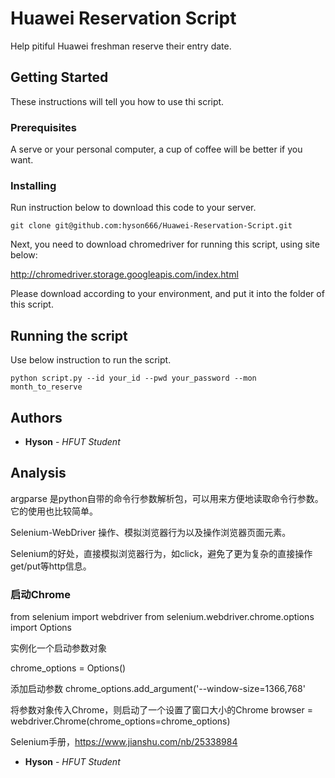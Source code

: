 # Huawei Reservation Script

Help pitiful Huawei freshman reserve their entry date.

## Getting Started

These instructions will tell you how to use thi script.

### Prerequisites

A serve or your personal computer, a cup of coffee will be better if you want.

### Installing

Run instruction below to download this code to your server.

```
git clone git@github.com:hyson666/Huawei-Reservation-Script.git
```


Next, you need to download chromedriver for running this script, using site below:

http://chromedriver.storage.googleapis.com/index.html

Please download according to your environment, and put it into the folder of this script.

## Running the script

Use below instruction to run the script.

```
python script.py --id your_id --pwd your_password --mon month_to_reserve
```

## Authors

* **Hyson** - *HFUT Student*



## Analysis

argparse 是python自带的命令行参数解析包，可以用来方便地读取命令行参数。它的使用也比较简单。

Selenium-WebDriver 操作、模拟浏览器行为以及操作浏览器页面元素。


Selenium的好处，直接模拟浏览器行为，如click，避免了更为复杂的直接操作get/put等http信息。

### 启动Chrome

from selenium import webdriver
from selenium.webdriver.chrome.options import Options

实例化一个启动参数对象


chrome_options = Options()




添加启动参数
chrome_options.add_argument('--window-size=1366,768'

将参数对象传入Chrome，则启动了一个设置了窗口大小的Chrome
browser = webdriver.Chrome(chrome_options=chrome_options)


Selenium手册，https://www.jianshu.com/nb/25338984

* **Hyson** - *HFUT Student*

